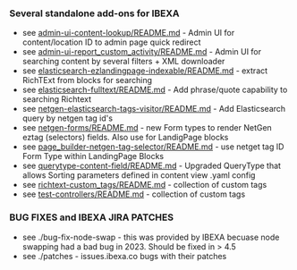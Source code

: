### Several standalone add-ons for IBEXA

* see [admin-ui-content-lookup/README.md](admin-ui-content-lookup/README.md) - Admin UI for content/location ID to admin
  page quick redirect
* see [admin-ui-report_custom_activity/README.md](admin-ui-content-lookup/README.md) - Admin UI for searching content by
  several filters + XML downloader
* see [elasticsearch-ezlandingpage-indexable/README.md](elasticsearch-ezlandingpage-indexable/README.md) - extract
  RichTExt from blocks for searching
* see [elasticsearch-fulltext/README.md](elasticsearch-fulltext/README.md) - Add phrase/quote capability to searching
  Richtext
* see [netgen-elasticsearch-tags-visitor/README.md](netgen-elasticsearch-tags-visitor/README.md) - Add Elasticsearch
  query by netgen tag id's
* see [netgen-forms/README.md](netgen-forms/README.md) - new Form types to render NetGen eztag (selectors) fields. Also
  use for LandigPage blocks
* see [page_builder-netgen-tag-selector/README.md](page_builder-netgen-tag-selector/README.md) - use netget tag ID Form
  Type within LandingPage Blocks
* see [querytype-content-field/README.md](querytype-content-field/README.md) - Upgraded QueryType that allows Sorting
  parameters defined in content view .yaml config
* see [richtext-custom_tags/README.md](ezrichtext-custom_tags/README.md) - collection of custom tags
* see [test-controllers/README.md](ezrichtext-custom_tags/README.md) - collection of custom tags

### BUG FIXES and IBEXA JIRA PATCHES

* see ./bug-fix-node-swap - this was provided by IBEXA becuase node swapping had a bad bug in 2023. Should be fixed in >
  4.5
* see ./patches - issues.ibexa.co bugs with their patches



